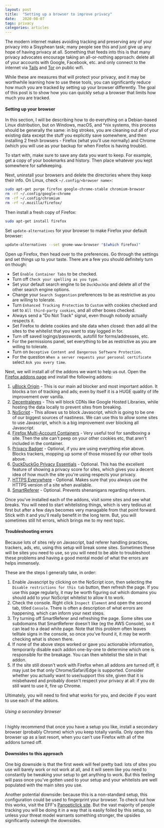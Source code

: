 ```yaml
---
layout: post
title:  "Setting up a browser to improve privacy"
date:   2020-08-07
tags: privacy
categories: articles
---
```


The modern internet makes avoiding tracking and preserving any of your privacy into a Sisyphean task; many people see this and just give up any hope of having privacy at all.
Something that feeds into this is that many privacy advocates encourage taking an all-or-nothing approach: delete all of your accounts with Google, Facebook, etc. and only connect to the internet via [Tails](https://tails.boum.org/) and [Tor](https://www.torproject.org/) on public wifi.

While these are measures that will protect your privacy, and it may be worthwhile learning how to use these tools, you can significantly reduce how much you are tracked by setting up your browser differently. The goal of this post is to show how you can quickly setup a browser that limits how much you are tracked.

#### Setting up your browser

In this section, I will be describing how to do everything on a Debian-based Linux distribution, but on Windows, macOS, and *nix systems, this process should be generally the same: in big strokes, you are cleaning out all of your existing data except the stuff you explicitly save somewhere, and then installing 2 fresh browsers - Firefox (what you'll use normally) and Chrome (which you will use as your backup for when Firefox is having trouble).

To start with, make sure to save any data you want to keep. For example, get a copy of your bookmarks and history. Then place whatever you kept somewhere for safekeeping.

Next, uninstall your browsers and delete the directories where they keep their info. On Linux, check `~/.config/<browser name>`:

```bash
sudo apt-get purge firefox google-chrome-stable chromium-browser
rm -rf ~/.config/google-chrome
rm -rf ~/.config/chromium
rm -rf ~/.mozilla/firefox/
```

Then install a fresh copy of Firefox:

```bash
sudo apt-get install firefox
```

Set `update-alternatives` for your browser to make Firefox your default browser:

```bash
update-alternatives --set gnome-www-browser "$(which firefox)"
```

Open up Firefox, then head over to the preferences. Go through the settings and set things up to your taste. There are a few you should definitely turn on though:

* Set `Enable Container Tabs` to be checked.
* Turn off `Check your spelling as you type`.
* Set your default search engine to be `DuckDuckGo` and delete all of the other search engine options.
* Change your `Search Suggestion` preferences to be as restrictive as you are willing to tolerate.
* Turn `Enhanced Tracking Protection` to `Custom` with cookies checked and set to `All third-party cookies`, and all other boxes checked.
* Always send a "Do Not Track" signal, even though nobody actually respects it.
* Set Firefox to delete cookies and site data when closed: then add all the sites to the whitelist that you want to stay logged in for.
* Turn off saved logings/passwords, autofill for forms/addresses, etc.
* For the permissions panel, set everything to be as restrictive as you are willing to tolerate.
* Turn on `Deceptive Content and Dangerous Software Protection`.
* For the question `When a server requests your personal certificate` select `Ask you every time`.

Next, we will install all of the addons we want to help us out. Open the [Firefox addons page](https://addons.mozilla.org/en-US/) and install the following addons:

1. [uBlock Origin](https://addons.mozilla.org/en-US/firefox/addon/ublock-origin/) - This is our main ad blocker and most important addon. It blocks a ton of tracking and ads; even by itself it is a HUGE quality of life improvement over vanilla.
1. [Decentraleyes](https://addons.mozilla.org/en-US/firefox/addon/decentraleyes/) - This will block CDNs like Google Hosted Libraries, while hosting the data locally to prevent sites from breaking.
3. [NoScript](https://addons.mozilla.org/en-US/firefox/addon/noscript/) - This allows us to block Javascript, which is going to be one of our biggest sources of nastiness. We can use this to allow some sites to use Javascript, which is a big improvement over blocking all Javascript.
4. [Firefox Multi-Account Containers](https://addons.mozilla.org/en-US/firefox/addon/multi-account-containers/) - Very useful tool for sandboxing a site. Then the site can't peep on your other cookies etc, that aren't included in the container.
5. [Privacy Badger](https://addons.mozilla.org/en-US/firefox/addon/privacy-badger17/) - Optional, if you are using everything else above. Blocks trackers, mopping up some of those missed by our other tools above.
6. [DuckDuckGo Privacy Essentials](https://addons.mozilla.org/en-US/firefox/addon/duckduckgo-for-firefox/) - Optional. This has the excellent feature of showing a privacy score for sites, which gives you a decent idea of how much the site you're using respects your privacy.
7. [HTTPS Everywhere](https://addons.mozilla.org/en-US/firefox/addon/https-everywhere/) - Optional. Makes sure that you always use the HTTPS version of a site when available.
8. [SmartReferer](https://addons.mozilla.org/en-US/firefox/addon/smart-referer/) - Optional. Prevents shenanigans regarding referers.

Once you've installed each of the addons, visit some sites and see what breaks. You will need to start whitelisting things, which is very tedious at first but after a few days becomes very managable from that point forward. Stick with it and you'll really benefit in the long term. But, you will sometimes still hit errors, which brings me to my next topic.

#### Troubleshooting errors

Because lots of sites rely on Javascript, bad referer handling practices, trackers, ads, etc, using this setup will break some sites. Sometimes these will be sites you need to use, so you will need to be able to troubleshoot these problems and having a good mental model of what the errors are helps immensely.

These are the steps I generally take, in order:

1. Enable Javascript by clicking on the NoScript icon, then selecting the `Disable restrictions for this tab` button, then refresh the page. If you use this page regularly, it may be worth figuring out which domains you should add to your NoScript whitelist to allow it to work.
2. Check the console. Right click `Inspect Element` and open the second tab, titled `Console`. There is often a description of what errors are happening, which can inform your next steps.
3. Try turning off SmartReferer and refreshing the page. Some sites use subdomains that SmartReferer doesn't like (eg the AWS Console), so it can lead to a dead white page. Note that this problem often leaves telltale signs in the console, so once you've found it, it may be worth checking what is shown there.
4. If none of the above steps worked or gave you actionable information, temporarily disable each addon one-by-one to determine which one is responsible for the breakage. You can then whitelist the site in that addon.
5. If the site still doesn't work with Firefox when all addons are turned off, it may just be that only Chrome/Safari/Edge is supported. Consider whether you actually want to use/support this site, given that it is misbehaved and probably doesn't respect your privacy at all: if you do still want to use it, fire up Chrome.

Ultimately, you will need to find what works for you, and decide if you want to use each of the addons.

###### Using a secondary browser

I highly recommend that once you have a setup you like, install a secondary browser (probably Chrome) which you keep totally vanilla. Only open this browser up as a last resort, when you can't use Firefox with all of the addons turned off.

#### Downsides to this approach

One big downside is that the first week will feel pretty bad: lots of sites you use will barely work or not work at all, and it will seem like you need to constantly be tweaking your setup to get anything to work. But this feeling will pass once you've gotten used to your setup and your whitelists are well populated with the main sites you use.

Another potential downside: because this is a non-standard setup, this configuration could be used to fingerprint your browser. To check out how this works, visit the EFF's [Panopticlick site](https://panopticlick.eff.org/). But the vast majority of people tracking you will be doing it in a way that is easily foiled by this setup, so unless your threat model warrants something stronger, the upsides significantly outweigh the downsides.
